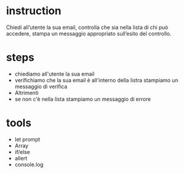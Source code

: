 # instruction
Chiedi all’utente la sua email, controlla che sia nella lista di chi può accedere,
stampa un messaggio appropriato sull’esito del controllo.


# steps
 - chiediamo all'utente la sua email 
 - verifichiamo che la sua email è all'interno della listra stampiamo un messaggio di verifica 
 - Altrimenti
 - se non c'è nella lista stampiamo un messaggio di errore 



 # tools 
 - let prompt
 - Array
 - if/else
 - allert
 - console.log